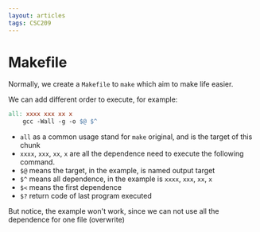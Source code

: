 ```yaml
---
layout: articles
tags: CSC209
---
```

# Makefile

Normally, we create a `Makefile` to `make` which aim to make life easier.

We can add different order to execute, for example:

```makefile
all: xxxx xxx xx x
	gcc -Wall -g -o $@ $^
```

- `all` as a common usage stand for `make` original, and is the target of this chunk
- `xxxx`, `xxx`, `xx`, `x` are all the dependence need to execute the following command.
- `$@` means the target, in the example, is named output target
- `$^` means all dependence, in the example is `xxxx`, `xxx`, `xx`, `x`
- `$<` means the first dependence
- `$?` return code of last program executed

But notice, the example won't work, since we can not use all the dependence for one file (overwrite)
